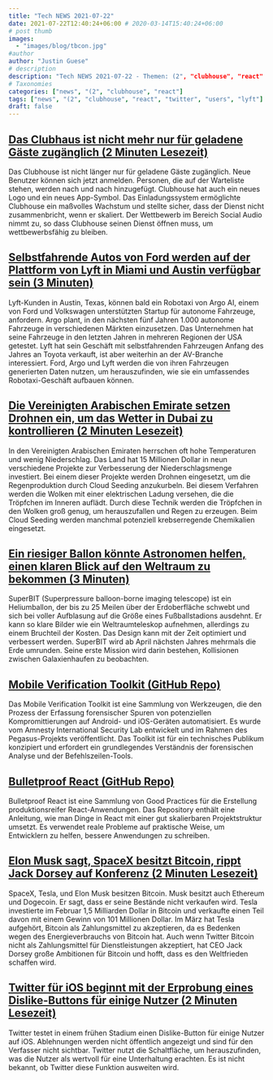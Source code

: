 ```yaml
---
title: "Tech NEWS 2021-07-22"
date: 2021-07-22T12:40:24+06:00 # 2020-03-14T15:40:24+06:00
# post thumb
images:
  - "images/blog/tbcon.jpg"
#author
author: "Justin Guese"
# description
description: "Tech NEWS 2021-07-22 - Themen: (2", "clubhouse", "react"
# Taxonomies
categories: ["news", "(2", "clubhouse", "react"]
tags: ["news", "(2", "clubhouse", "react", "twitter", "users", "lyft"]
draft: false
---
```


## [Das Clubhaus ist nicht mehr nur für geladene Gäste zugänglich (2 Minuten Lesezeit)](https://www.theverge.com/2021/7/21/22586845/clubhouse-open-beta-invite-access-android-ios?scrolla=5eb6d68b7fedc32c19ef33b4)

 Das Clubhouse ist nicht länger nur für geladene Gäste zugänglich. Neue Benutzer können sich jetzt anmelden. Personen, die auf der Warteliste stehen, werden nach und nach hinzugefügt. Clubhouse hat auch ein neues Logo und ein neues App-Symbol. Das Einladungssystem ermöglichte Clubhouse ein maßvolles Wachstum und stellte sicher, dass der Dienst nicht zusammenbricht, wenn er skaliert. Der Wettbewerb im Bereich Social Audio nimmt zu, so dass Clubhouse seinen Dienst öffnen muss, um wettbewerbsfähig zu bleiben.

## [Selbstfahrende Autos von Ford werden auf der Plattform von Lyft in Miami und Austin verfügbar sein (3 Minuten)](https://www.theverge.com/2021/7/21/22585764/ford-argo-lyft-autonomous-vehicles-robotaxi-miami-austin)

 Lyft-Kunden in Austin, Texas, können bald ein Robotaxi von Argo AI, einem von Ford und Volkswagen unterstützten Startup für autonome Fahrzeuge, anfordern. Argo plant, in den nächsten fünf Jahren 1.000 autonome Fahrzeuge in verschiedenen Märkten einzusetzen. Das Unternehmen hat seine Fahrzeuge in den letzten Jahren in mehreren Regionen der USA getestet. Lyft hat sein Geschäft mit selbstfahrenden Fahrzeugen Anfang des Jahres an Toyota verkauft, ist aber weiterhin an der AV-Branche interessiert. Ford, Argo und Lyft werden die von ihren Fahrzeugen generierten Daten nutzen, um herauszufinden, wie sie ein umfassendes Robotaxi-Geschäft aufbauen können.

## [Die Vereinigten Arabischen Emirate setzen Drohnen ein, um das Wetter in Dubai zu kontrollieren (2 Minuten Lesezeit)](https://interestingengineering.com/the-uae-is-using-drones-to-control-dubais-weather)

 In den Vereinigten Arabischen Emiraten herrschen oft hohe Temperaturen und wenig Niederschlag. Das Land hat 15 Millionen Dollar in neun verschiedene Projekte zur Verbesserung der Niederschlagsmenge investiert. Bei einem dieser Projekte werden Drohnen eingesetzt, um die Regenproduktion durch Cloud Seeding anzukurbeln. Bei diesem Verfahren werden die Wolken mit einer elektrischen Ladung versehen, die die Tröpfchen im Inneren auflädt. Durch diese Technik werden die Tröpfchen in den Wolken groß genug, um herauszufallen und Regen zu erzeugen. Beim Cloud Seeding werden manchmal potenziell krebserregende Chemikalien eingesetzt.

## [Ein riesiger Ballon könnte Astronomen helfen, einen klaren Blick auf den Weltraum zu bekommen (3 Minuten)](https://www.theguardian.com/science/2021/jul/21/enormous-balloon-superbit-could-help-astronomers-get-clear-view-of-space)

 SuperBIT (Superpressure balloon-borne imaging telescope) ist ein Heliumballon, der bis zu 25 Meilen über der Erdoberfläche schwebt und sich bei voller Aufblasung auf die Größe eines Fußballstadions ausdehnt. Er kann so klare Bilder wie ein Weltraumteleskop aufnehmen, allerdings zu einem Bruchteil der Kosten. Das Design kann mit der Zeit optimiert und verbessert werden. SuperBIT wird ab April nächsten Jahres mehrmals die Erde umrunden. Seine erste Mission wird darin bestehen, Kollisionen zwischen Galaxienhaufen zu beobachten.

## [Mobile Verification Toolkit (GitHub Repo)](https://github.com/mvt-project/mvt)

 Das Mobile Verification Toolkit ist eine Sammlung von Werkzeugen, die den Prozess der Erfassung forensischer Spuren von potenziellen Kompromittierungen auf Android- und iOS-Geräten automatisiert. Es wurde vom Amnesty International Security Lab entwickelt und im Rahmen des Pegasus-Projekts veröffentlicht. Das Toolkit ist für ein technisches Publikum konzipiert und erfordert ein grundlegendes Verständnis der forensischen Analyse und der Befehlszeilen-Tools.

## [Bulletproof React (GitHub Repo)](https://github.com/alan2207/bulletproof-react)

 Bulletproof React ist eine Sammlung von Good Practices für die Erstellung produktionsreifer React-Anwendungen. Das Repository enthält eine Anleitung, wie man Dinge in React mit einer gut skalierbaren Projektstruktur umsetzt. Es verwendet reale Probleme auf praktische Weise, um Entwicklern zu helfen, bessere Anwendungen zu schreiben.

## [Elon Musk sagt, SpaceX besitzt Bitcoin, rippt Jack Dorsey auf Konferenz (2 Minuten Lesezeit)](https://www.theverge.com/2021/7/21/22587390/spacex-tesla-bitcoin-musk-dorsey-ethereum-dogecoin)

 SpaceX, Tesla, und Elon Musk besitzen Bitcoin. Musk besitzt auch Ethereum und Dogecoin. Er sagt, dass er seine Bestände nicht verkaufen wird. Tesla investierte im Februar 1,5 Milliarden Dollar in Bitcoin und verkaufte einen Teil davon mit einem Gewinn von 101 Millionen Dollar. Im März hat Tesla aufgehört, Bitcoin als Zahlungsmittel zu akzeptieren, da es Bedenken wegen des Energieverbrauchs von Bitcoin hat. Auch wenn Twitter Bitcoin nicht als Zahlungsmittel für Dienstleistungen akzeptiert, hat CEO Jack Dorsey große Ambitionen für Bitcoin und hofft, dass es den Weltfrieden schaffen wird.

## [Twitter für iOS beginnt mit der Erprobung eines Dislike-Buttons für einige Nutzer (2 Minuten Lesezeit)](https://9to5mac.com/2021/07/21/twitter-downvote-button-testing/)

 Twitter testet in einem frühen Stadium einen Dislike-Button für einige Nutzer auf iOS. Ablehnungen werden nicht öffentlich angezeigt und sind für den Verfasser nicht sichtbar. Twitter nutzt die Schaltfläche, um herauszufinden, was die Nutzer als wertvoll für eine Unterhaltung erachten. Es ist nicht bekannt, ob Twitter diese Funktion ausweiten wird.

